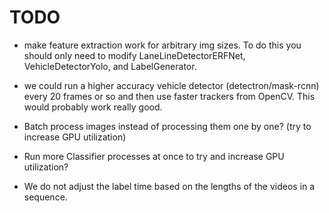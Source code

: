# TODO

*  make feature extraction work for arbitrary img sizes. To do this you should only need to modify LaneLineDetectorERFNet, VehicleDetectorYolo, and LabelGenerator.

* we could run a higher accuracy vehicle detector (detectron/mask-rcnn) every 20 frames or so and then use faster trackers from OpenCV. This would probably work really good.

* Batch process images instead of processing them one by one? (try to increase GPU utilization)

* Run more Classifier processes at once to try and increase GPU utilization?

* We do not adjust the label time based on the lengths of the videos in a sequence.